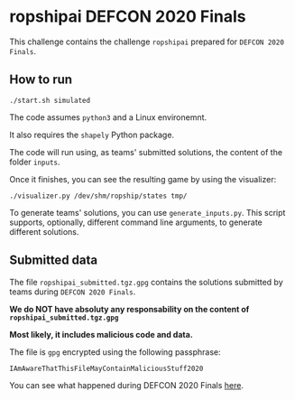 # ropshipai DEFCON 2020 Finals

This challenge contains the challenge `ropshipai` prepared for `DEFCON 2020 Finals`.
## How to run
`./start.sh simulated`

The code assumes `python3` and a Linux environemnt.

It also requires the `shapely` Python package.

The code will run using, as teams' submitted solutions, the content of the folder `inputs`.

Once it finishes, you can see the resulting game by using the visualizer:

`./visualizer.py /dev/shm/ropship/states tmp/`

To generate teams' solutions, you can use `generate_inputs.py`.
This script supports, optionally, different command line arguments, to generate different solutions.

## Submitted data
The file `ropshipai_submitted.tgz.gpg` contains the solutions submitted by teams during `DEFCON 2020 Finals`.

**We do NOT have absoluty any responsability on the content of `ropshipai_submitted.tgz.gpg`**

**Most likely, it includes malicious code and data.**

The file is `gpg` encrypted using the following passphrase:

`IAmAwareThatThisFileMayContainMaliciousStuff2020`

You can see what happened during DEFCON 2020 Finals [here](https://www.youtube.com/watch?v=cZB8gpN8I4w).


